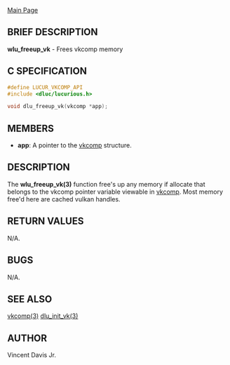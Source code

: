<a href="https://easyip2023.github.io/lucurious-docs/" class="button">Main Page</a>

## BRIEF DESCRIPTION

**wlu_freeup_vk** - Frees vkcomp memory

## C SPECIFICATION

```c
#define LUCUR_VKCOMP_API
#include <dluc/lucurious.h>

void dlu_freeup_vk(vkcomp *app);
```

## MEMBERS

* **app**: A pointer to the [vkcomp](https://easyip2023.github.io/lucurious-docs/structs/vkcomp/vkcomp) structure.

## DESCRIPTION

The **wlu_freeup_vk(3)** function free's up any memory if allocate that belongs to the vkcomp
pointer variable viewable in [vkcomp](https://easyip2023.github.io/lucurious-docs/structs/vkcomp/vkcomp).
Most memory free'd here are cached vulkan handles.

## RETURN VALUES

N/A.

## BUGS

N/A.

## SEE ALSO

[vkcomp(3)](https://easyip2023.github.io/lucurious-docs/structs/vkcomp/vkcomp)
[dlu_init_vk(3)](https://easyip2023.github.io/lucurious-docs/api/vkcomp/dlu_init_vk)

## AUTHOR

Vincent Davis Jr.

